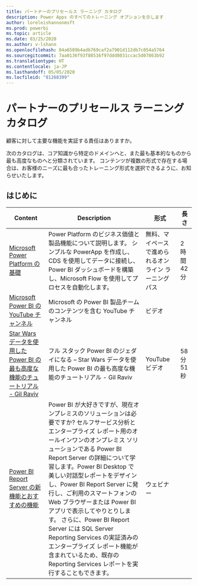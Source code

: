 ```yaml
---
title: パートナーのプリセールス ラーニング カタログ
description: Power Apps のすべてのトレーニング オプションを示します
author: loreleishannonmsft
ms.prod: powerbi
ms.topic: article
ms.date: 03/25/2020
ms.author: v-lshann
ms.openlocfilehash: 04a6589b4adb769caf2a7901d112db7c054a5764
ms.sourcegitcommit: 7aa0136f93f88516f97ddd8031ccac5d07863b92
ms.translationtype: HT
ms.contentlocale: ja-JP
ms.lasthandoff: 05/05/2020
ms.locfileid: "81268399"
---
```

# <a name="partner-pre-sales-learning-catalog"></a>パートナーのプリセールス ラーニング カタログ

顧客に対して主要な機能を実証する責任はありますか。 

次のカタログは、コア知識から特定のドメインへと、また最も基本的なものから最も高度なものへと分類されています。 コンテンツが複数の形式で存在する場合は、お客様のニーズに最も合ったトレーニング形式を選択できるように、お知らせいたします。

## <a name="get-started"></a>はじめに<a name="get-started"></a>
| Content  | Description | 形式  | 長さ   |
|-------------------------------------------------------------------------------------------------------------------------------------|-------------------------------------------------------------------------------------------------------------------------------------------------------------------------------------------------------------------------------------------------------------------------------------------------------------------------------------------------------------------------------------------------------------------------------------------------------------------------------------------------------------------------------------------------------------------|---------------------------------------|-------------|
| [Microsoft Power Platform の基礎](https://docs.microsoft.com/learn/paths/power-plat-fundamentals/)   | Power Platform のビジネス価値と製品機能について説明します。 シンプルな PowerApp を作成し、CDS を使用してデータに接続し、Power BI ダッシュボードを構築し、Microsoft Flow を使用してプロセスを自動化します。   | 無料、マイペースで進められるオンライン ラーニング パス | 2 時間 42 分   |
| [Microsoft Power BI の YouTube チャンネル](https://www.youtube.com/user/mspowerbi/videos)                                                 | Microsoft の Power BI 製品チームのコンテンツを含む YouTube チャンネル  | ビデオ |             |
| [Star Wars データを使用した Power BI の最も高度な機能のチュートリアル - Gil Raviv](https://www.youtube.com/watch?v=r0Qk5V8dvgg) | フル スタック Power BI のジェダイになる – Star Wars データを使用した Power BI の最も高度な機能のチュートリアル - Gil Raviv  | YouTube ビデオ   | 58 分 51 秒 |
| [Power BI Report Server の新機能とおすすめの機能](https://info.microsoft.com/whats-new-powerbi-report-server-ondemand.html)       | Power BI が大好きですが、現在オンプレミスのソリューションは必要ですか? セルフサービス分析とエンタープライズ レポート用のオールインワンのオンプレミス ソリューションである Power BI Report Server の詳細について学習します。Power BI Desktop で美しい対話型レポートをデザインし、Power BI Report Server に発行し、ご利用のスマートフォンの Web ブラウザーまたは Power BI アプリで表示してやりとりします。 さらに、Power BI Report Server には SQL Server Reporting Services の実証済みのエンタープライズ レポート機能が含まれているため、既存の Reporting Services レポートを実行することもできます。 | ウェビナー   |             |